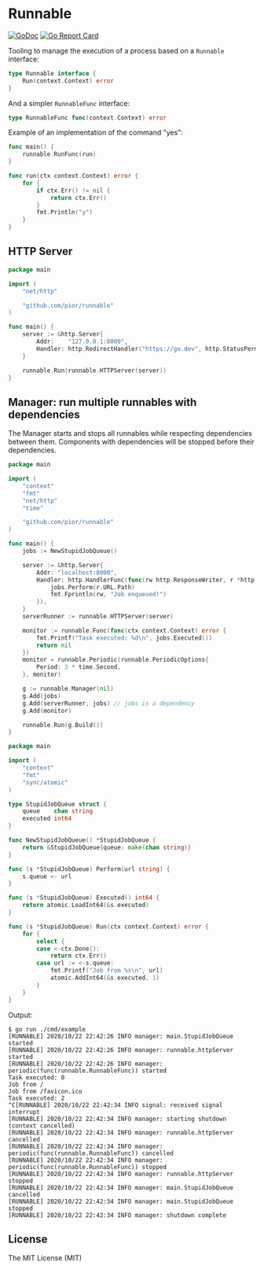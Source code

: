 # Runnable

[![GoDoc](https://godoc.org/github.com/pior/runnable?status.svg)](https://pkg.go.dev/github.com/pior/runnable?tab=doc)
[![Go Report Card](https://goreportcard.com/badge/github.com/pior/runnable)](https://goreportcard.com/report/github.com/pior/runnable)

Tooling to manage the execution of a process based on a `Runnable` interface:

```go
type Runnable interface {
	Run(context.Context) error
}
```

And a simpler `RunnableFunc` interface:

```go
type RunnableFunc func(context.Context) error
```

Example of an implementation of the command "yes":

```go
func main() {
	runnable.RunFunc(run)
}

func run(ctx context.Context) error {
	for {
		if ctx.Err() != nil {
			return ctx.Err()
		}
		fmt.Println("y")
	}
}
```

## HTTP Server

```go
package main

import (
	"net/http"

	"github.com/pior/runnable"
)

func main() {
	server := &http.Server{
		Addr:    "127.0.0.1:8000",
		Handler: http.RedirectHandler("https://go.dev", http.StatusPermanentRedirect),
	}

	runnable.Run(runnable.HTTPServer(server))
}
```

## Manager: run multiple runnables with dependencies

The Manager starts and stops all runnables while respecting dependencies between them.
Components with dependencies will be stopped before their dependencies.

```go
package main

import (
	"context"
	"fmt"
	"net/http"
	"time"

	"github.com/pior/runnable"
)

func main() {
	jobs := NewStupidJobQueue()

	server := &http.Server{
		Addr: "localhost:8000",
		Handler: http.HandlerFunc(func(rw http.ResponseWriter, r *http.Request) {
			jobs.Perform(r.URL.Path)
			fmt.Fprintln(rw, "Job enqueued!")
		}),
	}
	serverRunner := runnable.HTTPServer(server)

	monitor := runnable.Func(func(ctx context.Context) error {
		fmt.Printf("Task executed: %d\n", jobs.Executed())
		return nil
	})
	monitor = runnable.Periodic(runnable.PeriodicOptions{
		Period: 3 * time.Second,
	}, monitor)

	g := runnable.Manager(nil)
	g.Add(jobs)
	g.Add(serverRunner, jobs) // jobs is a dependency
	g.Add(monitor)

	runnable.Run(g.Build())
}
```

```go
package main

import (
	"context"
	"fmt"
	"sync/atomic"
)

type StupidJobQueue struct {
	queue    chan string
	executed int64
}

func NewStupidJobQueue() *StupidJobQueue {
	return &StupidJobQueue{queue: make(chan string)}
}

func (s *StupidJobQueue) Perform(url string) {
	s.queue <- url
}

func (s *StupidJobQueue) Executed() int64 {
	return atomic.LoadInt64(&s.executed)
}

func (s *StupidJobQueue) Run(ctx context.Context) error {
	for {
		select {
		case <-ctx.Done():
			return ctx.Err()
		case url := <-s.queue:
			fmt.Printf("Job from %s\n", url)
			atomic.AddInt64(&s.executed, 1)
		}
	}
}

```


Output:

```
$ go run ./cmd/example
[RUNNABLE] 2020/10/22 22:42:26 INFO manager: main.StupidJobQueue started
[RUNNABLE] 2020/10/22 22:42:26 INFO manager: runnable.httpServer started
[RUNNABLE] 2020/10/22 22:42:26 INFO manager: periodic(func(runnable.RunnableFunc)) started
Task executed: 0
Job from /
Job from /favicon.ico
Task executed: 2
^C[RUNNABLE] 2020/10/22 22:42:34 INFO signal: received signal interrupt
[RUNNABLE] 2020/10/22 22:42:34 INFO manager: starting shutdown (context cancelled)
[RUNNABLE] 2020/10/22 22:42:34 INFO manager: runnable.httpServer cancelled
[RUNNABLE] 2020/10/22 22:42:34 INFO manager: periodic(func(runnable.RunnableFunc)) cancelled
[RUNNABLE] 2020/10/22 22:42:34 INFO manager: periodic(func(runnable.RunnableFunc)) stopped
[RUNNABLE] 2020/10/22 22:42:34 INFO manager: runnable.httpServer stopped
[RUNNABLE] 2020/10/22 22:42:34 INFO manager: main.StupidJobQueue cancelled
[RUNNABLE] 2020/10/22 22:42:34 INFO manager: main.StupidJobQueue stopped
[RUNNABLE] 2020/10/22 22:42:34 INFO manager: shutdown complete
```



## License

The MIT License (MIT)
